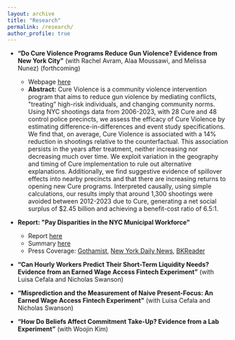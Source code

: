 ```yaml
---
layout: archive
title: "Research"
permalink: /research/
author_profile: true
---
```



- **“Do Cure Violence Programs Reduce Gun Violence? Evidence from New York City”** (with Rachel Avram, Alaa Moussawi, and Melissa Nunez) (forthcoming)
  - Webpage [here](https://council.nyc.gov/data/cure/)
  - **Abstract:** Cure Violence is a community violence intervention program that aims to reduce gun violence by mediating conflicts, "treating" high-risk individuals, and changing community norms. Using NYC shootings data from 2006-2023, with 28 Cure and 48 control police precincts, we assess the efficacy of Cure Violence by estimating difference-in-differences and event study specifications. We find that, on average, Cure Violence is associated with a 14% reduction in shootings relative to the counterfactual. This association persists in the years after treatment, neither increasing nor decreasing much over time. We exploit variation in the geography and timing of Cure implementation to rule out alternative explanations. Additionally, we find suggestive evidence of spillover effects into nearby precincts and that there are increasing returns to opening new Cure programs. Interpreted causally, using simple calculations, our results imply that around 1,300 shootings were avoided between 2012-2023 due to Cure, generating a net social surplus of $2.45 billion and achieving a benefit-cost ratio of 6.5:1.

- **Report: "Pay Disparities in the NYC Municipal Workforce"**
  - Report [here](https://council.nyc.gov/data/wp-content/uploads/sites/73/2024/04/PayDisparitiesReport2024.pdf)
  - Summary [here](https://council.nyc.gov/data/pay-disparities-in-nyc-2024/)
  - Press Coverage: [Gothamist](https://gothamist.com/news/nyc-government-pays-women-of-color-less-than-white-male-coworkers-report-finds), [New York Daily News](https://www.nydailynews.com/2024/04/23/nyc-government-workers-black-hispanic-asian-paid-less-than-white-colleagues-study-city-council/), [BKReader](https://www.bkreader.com/policy-government/wage-disparities-continue-for-minority-women-in-city-jobs-8647782)

- **“Can Hourly Workers Predict Their Short-Term Liquidity Needs? Evidence from an Earned Wage Access Fintech Experiment”** (with Luisa Cefala and Nicholas Swanson)

- **“Misprediction and the Measurement of Naive Present-Focus: An Earned Wage Access Fintech Experiment”** (with Luisa Cefala and Nicholas Swanson) 

- **“How Do Beliefs Affect Commitment Take-Up? Evidence from a Lab Experiment”** (with Woojin Kim)
